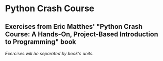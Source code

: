 # Python Crash Course

## Exercises from Eric Matthes' "Python Crash Course: A Hands-On, Project-Based Introduction to Programming" book

_Exercises will be separated by book's units._
